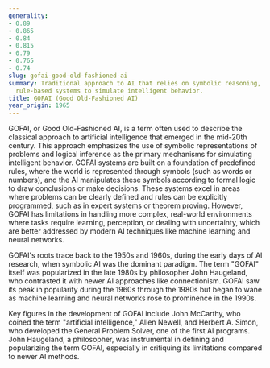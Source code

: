 ```yaml
---
generality:
- 0.89
- 0.865
- 0.84
- 0.815
- 0.79
- 0.765
- 0.74
slug: gofai-good-old-fashioned-ai
summary: Traditional approach to AI that relies on symbolic reasoning, logic, and
  rule-based systems to simulate intelligent behavior.
title: GOFAI (Good Old-Fashioned AI)
year_origin: 1965
---
```


GOFAI, or Good Old-Fashioned AI, is a term often used to describe the classical approach to artificial intelligence that emerged in the mid-20th century. This approach emphasizes the use of symbolic representations of problems and logical inference as the primary mechanisms for simulating intelligent behavior. GOFAI systems are built on a foundation of predefined rules, where the world is represented through symbols (such as words or numbers), and the AI manipulates these symbols according to formal logic to draw conclusions or make decisions. These systems excel in areas where problems can be clearly defined and rules can be explicitly programmed, such as in expert systems or theorem proving. However, GOFAI has limitations in handling more complex, real-world environments where tasks require learning, perception, or dealing with uncertainty, which are better addressed by modern AI techniques like machine learning and neural networks.

GOFAI's roots trace back to the 1950s and 1960s, during the early days of AI research, when symbolic AI was the dominant paradigm. The term "GOFAI" itself was popularized in the late 1980s by philosopher John Haugeland, who contrasted it with newer AI approaches like connectionism. GOFAI saw its peak in popularity during the 1960s through the 1980s but began to wane as machine learning and neural networks rose to prominence in the 1990s.

Key figures in the development of GOFAI include John McCarthy, who coined the term "artificial intelligence," Allen Newell, and Herbert A. Simon, who developed the General Problem Solver, one of the first AI programs. John Haugeland, a philosopher, was instrumental in defining and popularizing the term GOFAI, especially in critiquing its limitations compared to newer AI methods.